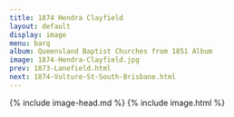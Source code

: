 ```yaml
---
title: 1874 Hendra Clayfield
layout: default
display: image
menu: barq
album: Queensland Baptist Churches from 1851 Album
image: 1874-Hendra-Clayfield.jpg
prev: 1873-Lanefield.html
next: 1874-Vulture-St-South-Brisbane.html
---
```

{% include image-head.md %}
{% include image.html %}